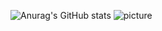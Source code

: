 ![Anurag's GitHub stats](https://github-readme-stats.vercel.app/api?username=wangwren&show_icons=true&count_private=true&theme=cobalt)
![picture](https://raw.githubusercontent.com/saadeghi/saadeghi/master/dino.gif)
